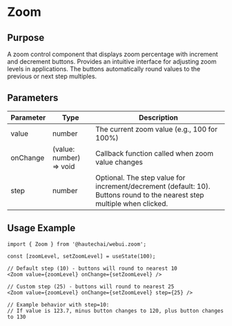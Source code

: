 # Zoom

## Purpose

A zoom control component that displays zoom percentage with increment and decrement buttons. Provides an intuitive interface for adjusting zoom levels in applications. The buttons automatically round values to the previous or next step multiples.

## Parameters

| Parameter | Type                    | Description                                                                                                              |
| --------- | ----------------------- | ------------------------------------------------------------------------------------------------------------------------ |
| value     | number                  | The current zoom value (e.g., 100 for 100%)                                                                              |
| onChange  | (value: number) => void | Callback function called when zoom value changes                                                                         |
| step      | number                  | Optional. The step value for increment/decrement (default: 10). Buttons round to the nearest step multiple when clicked. |

## Usage Example

```tsx
import { Zoom } from '@hautechai/webui.zoom';

const [zoomLevel, setZoomLevel] = useState(100);

// Default step (10) - buttons will round to nearest 10
<Zoom value={zoomLevel} onChange={setZoomLevel} />

// Custom step (25) - buttons will round to nearest 25
<Zoom value={zoomLevel} onChange={setZoomLevel} step={25} />

// Example behavior with step=10:
// If value is 123.7, minus button changes to 120, plus button changes to 130
```
